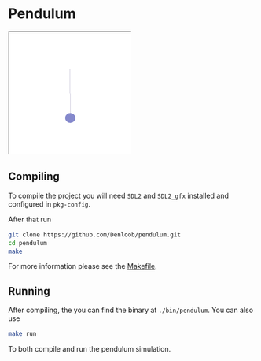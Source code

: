 # Pendulum

<img src="./images/pendulum.gif" alt="Pendulum simulation preview GIF" width="250" height="250">

## Compiling
To compile the project you will need `SDL2` and `SDL2_gfx` installed and configured in `pkg-config`.

After that run
```sh
git clone https://github.com/Denloob/pendulum.git
cd pendulum
make
```

For more information please see the [Makefile](./Makefile).

## Running

After compiling, the you can find the binary at `./bin/pendulum`.
You can also use
```sh
make run
```
To both compile and run the pendulum simulation.
